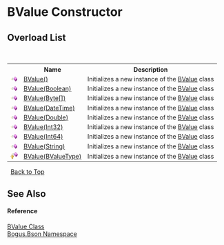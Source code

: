 # BValue Constructor 
 


## Overload List
&nbsp;<table><tr><th></th><th>Name</th><th>Description</th></tr><tr><td>![Public method](media/pubmethod.gif "Public method")</td><td><a href="M_Bogus_Bson_BValue__ctor">BValue()</a></td><td>
Initializes a new instance of the <a href="T_Bogus_Bson_BValue">BValue</a> class</td></tr><tr><td>![Public method](media/pubmethod.gif "Public method")</td><td><a href="M_Bogus_Bson_BValue__ctor_2">BValue(Boolean)</a></td><td>
Initializes a new instance of the <a href="T_Bogus_Bson_BValue">BValue</a> class</td></tr><tr><td>![Public method](media/pubmethod.gif "Public method")</td><td><a href="M_Bogus_Bson_BValue__ctor_3">BValue(Byte[])</a></td><td>
Initializes a new instance of the <a href="T_Bogus_Bson_BValue">BValue</a> class</td></tr><tr><td>![Public method](media/pubmethod.gif "Public method")</td><td><a href="M_Bogus_Bson_BValue__ctor_4">BValue(DateTime)</a></td><td>
Initializes a new instance of the <a href="T_Bogus_Bson_BValue">BValue</a> class</td></tr><tr><td>![Public method](media/pubmethod.gif "Public method")</td><td><a href="M_Bogus_Bson_BValue__ctor_5">BValue(Double)</a></td><td>
Initializes a new instance of the <a href="T_Bogus_Bson_BValue">BValue</a> class</td></tr><tr><td>![Public method](media/pubmethod.gif "Public method")</td><td><a href="M_Bogus_Bson_BValue__ctor_6">BValue(Int32)</a></td><td>
Initializes a new instance of the <a href="T_Bogus_Bson_BValue">BValue</a> class</td></tr><tr><td>![Public method](media/pubmethod.gif "Public method")</td><td><a href="M_Bogus_Bson_BValue__ctor_7">BValue(Int64)</a></td><td>
Initializes a new instance of the <a href="T_Bogus_Bson_BValue">BValue</a> class</td></tr><tr><td>![Public method](media/pubmethod.gif "Public method")</td><td><a href="M_Bogus_Bson_BValue__ctor_8">BValue(String)</a></td><td>
Initializes a new instance of the <a href="T_Bogus_Bson_BValue">BValue</a> class</td></tr><tr><td>![Protected method](media/protmethod.gif "Protected method")</td><td><a href="M_Bogus_Bson_BValue__ctor_1">BValue(BValueType)</a></td><td>
Initializes a new instance of the <a href="T_Bogus_Bson_BValue">BValue</a> class</td></tr></table>&nbsp;
<a href="#bvalue-constructor">Back to Top</a>

## See Also


#### Reference
<a href="T_Bogus_Bson_BValue">BValue Class</a><br /><a href="N_Bogus_Bson">Bogus.Bson Namespace</a><br />